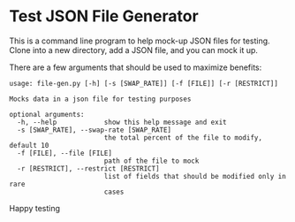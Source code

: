 # Test JSON File Generator

This is a command line program to help mock-up JSON files for testing. Clone into a new directory, add a JSON file, and you can mock it up.

There are a few arguments that should be used to maximize benefits:
```
usage: file-gen.py [-h] [-s [SWAP_RATE]] [-f [FILE]] [-r [RESTRICT]]

Mocks data in a json file for testing purposes

optional arguments:
  -h, --help            show this help message and exit
  -s [SWAP_RATE], --swap-rate [SWAP_RATE]
                        the total percent of the file to modify, default 10
  -f [FILE], --file [FILE]
                        path of the file to mock
  -r [RESTRICT], --restrict [RESTRICT]
                        list of fields that should be modified only in rare
                        cases
```                        

Happy testing
